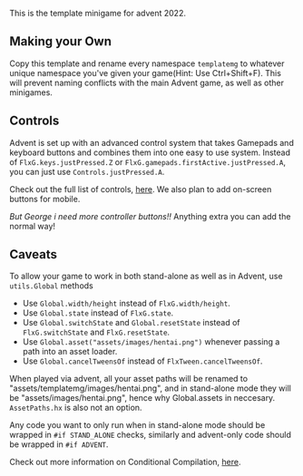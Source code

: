 This is the template minigame for advent 2022.

## Making your Own
Copy this template and rename every namespace `templatemg` to whatever unique namespace you've
given your game(Hint: Use Ctrl+Shift+F). This will prevent naming conflicts with the main Advent game, as well as other
minigames.

## Controls
Advent is set up with an advanced control system that takes Gamepads and keyboard buttons and
combines them into one easy to use system. Instead of `FlxG.keys.justPressed.Z` or
`FlxG.gamepads.firstActive.justPressed.A`, you can just use `Controls.justPressed.A`.

Check out the full list of controls, [here](https://github.com/BrandyBuizel/Advent2022/blob/main/source/ui/Controls.hx#L53-L77).
We also plan to add on-screen buttons for mobile.

*But George i need more controller buttons!!*
Anything extra you can add the normal way!

## Caveats
To allow your game to work in both stand-alone as well as in Advent, use `utils.Global` methods
- Use `Global.width/height` instead of `FlxG.width/height`.
- Use `Global.state` instead of `FlxG.state`.
- Use `Global.switchState` and `Global.resetState` instead of `FlxG.switchState` and `FlxG.resetState`.
- Use `Global.asset("assets/images/hentai.png")` whenever passing a path into an asset loader.
- Use `Global.cancelTweensOf` instead of `FlxTween.cancelTweensOf`.

When played via advent, all your asset paths will be renamed to "assets/templatemg/images/hentai.png",
and in stand-alone mode they will be "assets/images/hentai.png", hence why Global.assets in neccesary.
`AssetPaths.hx` is also not an option.

Any code you want to only run when in stand-alone mode should be wrapped in `#if STAND_ALONE` checks,
similarly and advent-only code should be wrapped in `#if ADVENT`.

Check out more information on Conditional Compilation, [here](https://haxe.org/manual/lf-condition-compilation.html).